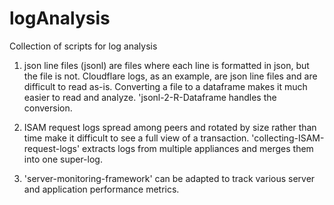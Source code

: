 # logAnalysis
Collection of scripts for log analysis

1. json line files (jsonl) are files where each line is formatted in json, but the file is not. Cloudflare logs, as an example, are json line files and are difficult to read as-is. Converting a file to a dataframe makes it much easier to read and analyze. 'jsonl-2-R-Dataframe handles the conversion.

2. ISAM request logs spread among peers and rotated by size rather than time make it difficult to see a full view of a transaction. 'collecting-ISAM-request-logs' extracts logs from multiple appliances and merges them into one super-log.

3. 'server-monitoring-framework' can be adapted to track various server and application performance metrics.
